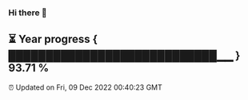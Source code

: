 ### Hi there 👋
⏳ Year progress { ████████████████████████████▁▁ } 93.71 %
---
⏰ Updated on Fri, 09 Dec 2022 00:40:23 GMT

